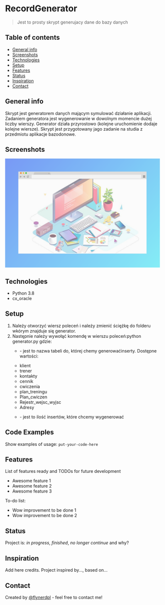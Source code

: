 # RecordGenerator
> Jest to prosty skrypt generujacy dane do bazy danych

## Table of contents
* [General info](#general-info)
* [Screenshots](#screenshots)
* [Technologies](#technologies)
* [Setup](#setup)
* [Features](#features)
* [Status](#status)
* [Inspiration](#inspiration)
* [Contact](#contact)

## General info
Skrypt jest generatorem danych mającym symulować działanie aplikacji.
Zadaniem generatora jest wygenerowanie w dowolnym momencie dużej liczby wierszy. Generator
działa przyrostowo (kolejne uruchomienie dodaje kolejne wiersze). Skrypt jest przygotowany jago zadanie na studia z przedmiotu aplikacje bazodonowe.


## Screenshots
![Example screenshot](./img/screenshot.png)

## Technologies
* Python 3.8
* cx_oracle


## Setup
1. Należy otworzyć wiersz poleceń i należy zmienić ściężkę do folderu wkórym znajduje się generator.
2. Następnie należy wywołąć komendę w wierszu poleceń:python generator.py <argument1> <argument2> gdzie:
   * <argument1> - jest to nazwa tabeli do, której chemy generowaćinserty. Dostępne wartości:
    - klient
    - trener
    - kontakty
    - cennik
    - cwiczenia
    - plan_treningu
    - Plan_cwiczen
    - Rejestr_wejsc_wyjsc
    - Adresy
   * <argument2> - jest to ilość insertów, które chcemy wygenerować

## Code Examples
Show examples of usage:
`put-your-code-here`

## Features
List of features ready and TODOs for future development
* Awesome feature 1
* Awesome feature 2
* Awesome feature 3

To-do list:
* Wow improvement to be done 1
* Wow improvement to be done 2

## Status
Project is: _in progress_, _finished_, _no longer continue_ and why?

## Inspiration
Add here credits. Project inspired by..., based on...

## Contact
Created by [@flynerdpl](https://www.flynerd.pl/) - feel free to contact me!
